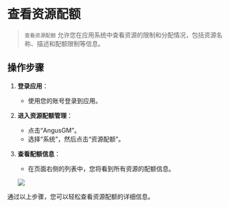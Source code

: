 # 查看资源配额

> `查看资源配额` 允许您在应用系统中查看资源的限制和分配情况，包括资源名称、描述和配额限制等信息。

## 操作步骤

1. **登录应用**：
    - 使用您的账号登录到应用。

2. **进入资源配额管理**：
    - 点击“AngusGM”。
    - 选择“系统”，然后点击“资源配额”。

3. **查看配额信息**：
    - 在页面右侧的列表中，您将看到所有资源的配额信息。

   ![](https://bj-c1-prod-files.xcan.cloud/storage/pubapi/v1/file/quota-list.png?fid=207887511026925841&fpt=ibQTJsA4ty4dEmnbYvD3VPv5bSzcEmmfWiUehG0b)

通过以上步骤，您可以轻松查看资源配额的详细信息。